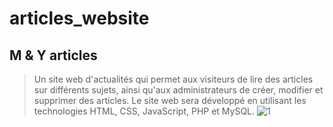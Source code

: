# articles_website
## M & Y articles
> Un site web d'actualités qui permet aux visiteurs de lire des articles sur différents sujets, ainsi qu'aux 
administrateurs de créer, modifier et supprimer des articles. Le site web sera 
développé en utilisant les technologies HTML, CSS, JavaScript, PHP et MySQL.
> ![1](https://github.com/user-attachments/assets/73712cea-4099-4ada-ad16-f58472bf0d70)
